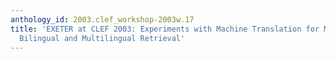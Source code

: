 ```yaml
---
anthology_id: 2003.clef_workshop-2003w.17
title: 'EXETER at CLEF 2003: Experiments with Machine Translation for Monolingual,
  Bilingual and Multilingual Retrieval'
---
```

